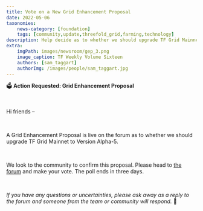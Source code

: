 ```yaml
---
title: Vote on a New Grid Enhancement Proposal
date: 2022-05-06
taxonomies:
    news-category: [foundation]
    tags: [community,update,threefold_grid,farming,technology]
description: Help decide as to whether we should upgrade TF Grid Mainnet to Version Alpha-5.
extra:
    imgPath: images/newsroom/gep_3.png
    image_caption: TF Weekly Volume Sixteen
    authors: [sam_taggart]
    authorImg: /images/people/sam_taggart.jpg
---
```



🗳 **Action Requested: Grid Enhancement Proposal**

<br/>

Hi friends –

<br/>

A Grid Enhancement Proposal is live on the forum as to whether we should upgrade TF Grid Mainnet to Version Alpha-5.

<br/>

We look to the community to confirm this proposal. Please head to [the forum](https://forum.threefold.io/t/gep-grid-upgrade-to-version-alpha-5-a5/2797) and make your vote. The poll ends in three days.

<br/>

*If you have any questions or uncertainties, please ask away as a reply to the forum and someone from the team or community will respond.* 🙏